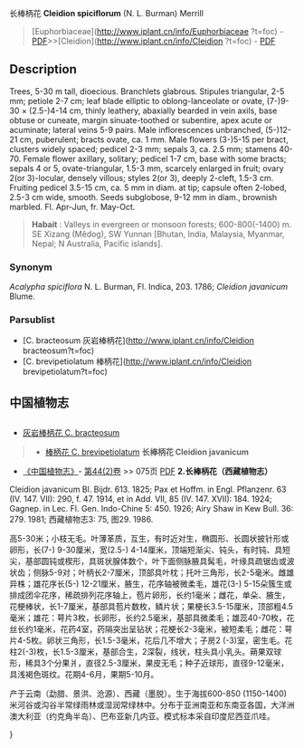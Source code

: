 长棒柄花 **Cleidion spiciflorum** (N. L. Burman) Merrill

> [Euphorbiaceae](http://www.iplant.cn/info/Euphorbiaceae ?t=foc) - [PDF](http://iplant.cn/foc/pdf/Euphorbiaceae.pdf)>>[Cleidion](http://www.iplant.cn/info/Cleidion ?t=foc) - [PDF](http://www.iplant.cn/foc/pdf/Cleidion.pdf)

## Description

Trees, 5-30 m tall, dioecious. Branchlets glabrous. Stipules triangular, 2-5 mm; petiole 2-7 cm; leaf blade elliptic to oblong-lanceolate or ovate, (7-)9-30 × (2.5-)4-14 cm, thinly leathery, abaxially bearded in vein axils, base obtuse or cuneate, margin sinuate-toothed or subentire, apex acute or acuminate; lateral veins 5-9 pairs. Male inflorescences unbranched, (5-)12-21 cm, puberulent; bracts ovate, ca. 1 mm. Male flowers (3-)5-15 per bract, clusters widely spaced; pedicel 2-3 mm; sepals 3, ca. 2.5 mm; stamens 40-70. Female flower axillary, solitary; pedicel 1-7 cm, base with some bracts; sepals 4 or 5, ovate-triangular, 1.5-3 mm, scarcely enlarged in fruit; ovary 2(or 3)-locular, densely villous; styles 2(or 3), deeply 2-cleft, 1.5-3 cm. Fruiting pedicel 3.5-15 cm, ca. 5 mm in diam. at tip; capsule often 2-lobed, 2.5-3 cm wide, smooth. Seeds subglobose, 9-12 mm in diam., brownish marbled. Fl. Apr-Jun, fr. May-Oct.
> **Habait** : 
> Valleys in evergreen or monsoon forests; 600-800(-1400) m. SE Xizang (Mêdog), SW Yunnan [Bhutan, India, Malaysia, Myanmar, Nepal; N Australia, Pacific islands].

### Synonym
*Acalypha spiciflora* N. L. Burman, Fl. Indica, 203. 1786; *Cleidion javanicum* Blume.

### Parsublist

* [C.  bracteosum  灰岩棒柄花](http://www.iplant.cn/info/Cleidion bracteosum?t=foc)
* [C.  brevipetiolatum  棒柄花](http://www.iplant.cn/info/Cleidion brevipetiolatum?t=foc)

## 中国植物志
## 
* [灰岩棒柄花  C.  bracteosum](Cleidion-bracteosum-灰岩棒柄花.md)
> * [棒柄花  C.  brevipetiolatum](Cleidion-brevipetiolatum-棒柄花.md)
**长棒柄花 Cleidion javanicum**

* [《中国植物志》](http://www.iplant.cn/frps)- [第44(2)卷](http://www.iplant.cn/frps/vol/44(2)) >> 075页 [PDF](http://www.iplant.cn/frps/pdf/44(2)/075a.PDF)
**2.长棒柄花（西藏植物志）**

Cleidion javanicum Bl. Bijdr. 613. 1825; Pax et Hoffm. in Engl. Pflanzenr. 63 (IV. 147. VII): 290, f. 47. 1914, et in Add. VII, 85 (IV. 147. XVII): 184. 1924; Gagnep. in Lec. Fl. Gen. Indo-Chine 5: 450. 1926; Airy Shaw in Kew Bull. 36: 279. 1981; 西藏植物志3: 75, 图29. 1986.

高5-30米；小枝无毛。叶薄革质，互生，有时近对生，椭圆形、长圆状披针形或卵形，长(7-) 9-30厘米，宽(2.5-) 4-14厘米，顶端短渐尖、钝头，有时钝、具短尖，基部圆钝或楔形，具斑状腺体数个，叶下面侧脉腋具髯毛，叶缘具疏锯齿或波状齿；侧脉5-9对；叶柄长2-7厘米，顶部具叶枕；托叶三角形，长2-5毫米。雌雄异株；雄花序长(5-) 12-21厘米，腋生，花序轴被微柔毛，雄花(3-) 5-15朵簇生或排成团伞花序，稀疏排列花序轴上，苞片卵形，长约1毫米；雌花，单朵、腋生，花梗棒状，长1-7厘米，基部具苞片数枚，鳞片状；果梗长3.5-15厘米，顶部粗4.5毫米；雄花：萼片3枚，长卵形，长约2.5毫米，基部具微柔毛；雄蕊40-70枚，花丝长约1毫米，花药4室，药隔突出呈钻状；花梗长2-3毫米，被短柔毛；雌花：萼片4-5枚。卵状三角形，长1.5-3毫米，花后几不增大；子房2 (-3)室，密生毛。花柱2(-3)枚，长1.5-3厘米，基部合生，2深裂，线状，柱头具小乳头。蒴果双球形，稀具3个分果爿，直径2.5-3厘米，果皮无毛；种子近球形，直径9-12毫米，具浅褐色斑纹。花期4-6月，果期5-10月。

产于云南（勐腊、景洪、沧源）、西藏（墨脱）。生于海拔600-850 (1150-1400)米河谷或沟谷半常绿雨林或湿润常绿林中。分布于亚洲南亚和东南亚各国，大洋洲澳大利亚（约克角半岛）、巴布亚新几内亚。模式标本采自印度尼西亚爪哇。

}